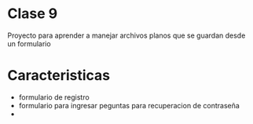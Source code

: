 # Clase 9

Proyecto para aprender a manejar archivos planos que se guardan desde un formulario

# Caracteristicas

* formulario de registro
* formulario para ingresar peguntas para recuperacion de contraseña 
* 